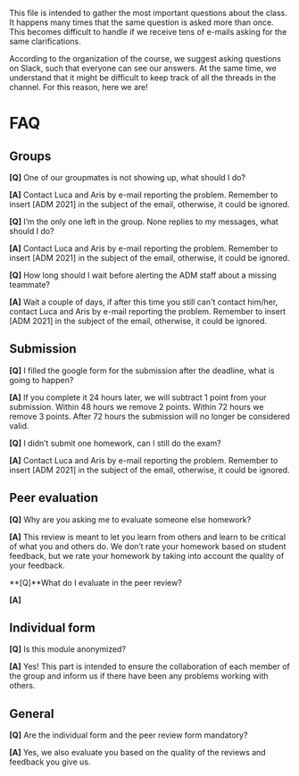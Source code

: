 This file is intended to gather the most important questions about the class. It happens many times that the same question is asked more than once. This becomes difficult to handle if we receive tens of e-mails asking for the same clarifications. 

According to the organization of the course, we suggest asking questions on Slack, such that everyone can see our answers. At the same time, we understand that it might be difficult to keep track of all the threads in the channel. For this reason, here we are!

# FAQ

## Groups
**[Q]** One of our groupmates is not showing up, what should I do?

**[A]** Contact Luca and Aris by e-mail reporting the problem. Remember to insert [ADM 2021] in the subject of the email, otherwise, it could be ignored.


**[Q]** I’m the only one left in the group. None replies to my messages, what should I do?

**[A]** Contact Luca and Aris by e-mail reporting the problem. Remember to insert [ADM 2021] in the subject of the email, otherwise, it could be ignored.


**[Q]** How long should I wait before alerting the ADM staff about a missing teammate?

**[A]** Wait a couple of days, if after this time you still can't contact him/her, contact Luca and Aris by e-mail reporting the problem. Remember to insert [ADM 2021] in the subject of the email, otherwise, it could be ignored.

## Submission
**[Q]** I filled the google form for the submission after the deadline, what is going to happen?

**[A]** If you complete it 24 hours later, we will subtract 1 point from your submission. Within 48 hours we remove 2 points. Within 72 hours we remove 3 points. After 72 hours the submission will no longer be considered valid.


**[Q]** I didn’t submit one homework, can I still do the exam?

**[A]** Contact Luca and Aris by e-mail reporting the problem. Remember to insert [ADM 2021] in the subject of the email, otherwise, it could be ignored.


## Peer evaluation
**[Q]** Why are you asking me to evaluate someone else homework?

**[A]** This review is meant to let you learn from others and learn to be critical of what you and others do. We don’t rate your homework based on student feedback, but we rate your homework by taking into account the quality of your feedback.


**[Q]**What do I evaluate in the peer review?

**[A]** 

## Individual form
**[Q]** Is this module anonymized?

**[A]** Yes! This part is intended to ensure the collaboration of each member of the group and inform us if there have been any problems working with others.


## General
**[Q]** Are the individual form and the peer review form mandatory?

**[A]** Yes, we also evaluate you based on the quality of the reviews and feedback you give us.



